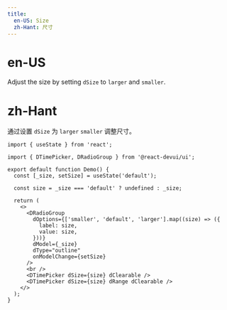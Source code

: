 ```yaml
---
title:
  en-US: Size
  zh-Hant: 尺寸
---
```


# en-US

Adjust the size by setting `dSize` to `larger` and `smaller`.

# zh-Hant

通过设置 `dSize` 为 `larger` `smaller` 调整尺寸。

```tsx
import { useState } from 'react';

import { DTimePicker, DRadioGroup } from '@react-devui/ui';

export default function Demo() {
  const [_size, setSize] = useState('default');

  const size = _size === 'default' ? undefined : _size;

  return (
    <>
      <DRadioGroup
        dOptions={['smaller', 'default', 'larger'].map((size) => ({
          label: size,
          value: size,
        }))}
        dModel={_size}
        dType="outline"
        onModelChange={setSize}
      />
      <br />
      <DTimePicker dSize={size} dClearable />
      <DTimePicker dSize={size} dRange dClearable />
    </>
  );
}
```
